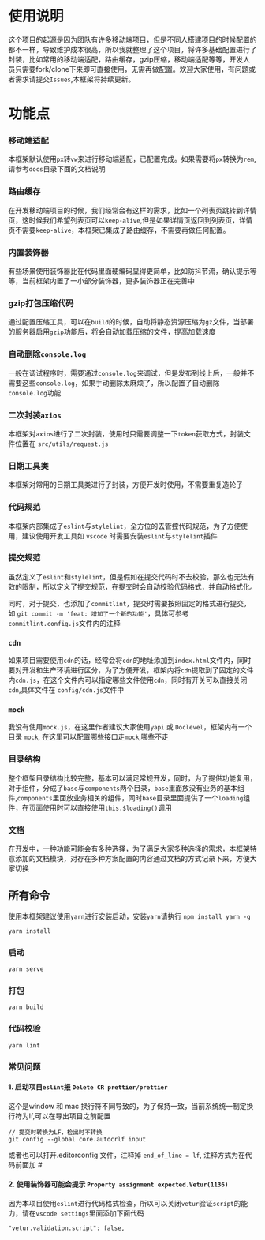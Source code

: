 
# 使用说明

这个项目的起源是因为团队有许多移动端项目，但是不同人搭建项目的时候配置的都不一样，导致维护成本很高，所以我就整理了这个项目，将许多基础配置进行了封装，比如常用的移动端适配，路由缓存，gzip压缩，移动端适配等等，开发人员只需要fork/clone下来即可直接使用，无需再做配置。欢迎大家使用，有问题或者需求请提交`Issues`,本框架将持续更新。


# 功能点

### 移动端适配
本框架默认使用`px`转`vw`来进行移动端适配，已配置完成。如果需要将`px`转换为`rem`,请参考`docs`目录下面的文档说明

### 路由缓存
在开发移动端项目的时候，我们经常会有这样的需求，比如一个列表页跳转到详情页，这时候我们希望列表页可以`keep-alive`,但是如果详情页返回到列表页，详情页不需要`keep-alive`，本框架已集成了路由缓存，不需要再做任何配置。

### 内置装饰器
有些场景使用装饰器比在代码里面硬编码显得更简单，比如防抖节流，确认提示等等，当前框架内置了一小部分装饰器，更多装饰器正在完善中

### gzip打包压缩代码
 通过配置压缩工具，可以在`build`的时候，自动将静态资源压缩为`gz`文件，当部署的服务器启用`gzip`功能后，将会自动加载压缩的文件，提高加载速度

### 自动删除`console.log`
 一般在调试程序时，需要通过`console.log`来调试，但是发布到线上后，一般并不需要这些`console.log`，如果手动删除太麻烦了，所以配置了自动删除`console.log`功能

### 二次封装`axios`
本框架对`axios`进行了二次封装，使用时只需要调整一下`token`获取方式，封装文件位置在 `src/utils/request.js`

### 日期工具类
本框架对常用的日期工具类进行了封装，方便开发时使用，不需要重复造轮子

### 代码规范

本框架内部集成了`eslint`与`stylelint`，全方位的去管控代码规范，为了方便使用，建议使用开发工具如 `vscode` 时需要安装`eslint`与`stylelint`插件

### 提交规范

虽然定义了`eslint`和`stylelint`，但是假如在提交代码时不去校验，那么也无法有效的限制，所以定义了提交规范，在提交时会自动校验代码格式，并自动格式化。

同时，对于提交，也添加了`commitlint`，提交时需要按照固定的格式进行提交，如 `git commit -m 'feat: 增加了一个新的功能'`，具体可参考`commitlint.config.js`文件内的注释

### `cdn`
如果项目需要使用`cdn`的话，经常会将`cdn`的地址添加到`index.html`文件内，同时要对开发和生产环境进行区分，为了方便开发，框架内将`cdn`提取到了固定的文件内`cdn.js`，在这个文件内可以指定哪些文件使用`cdn`，同时有开关可以直接关闭`cdn`,具体文件在 `config/cdn.js`文件中

### `mock`

我没有使用`mock.js`，在这里作者建议大家使用`yapi` 或 `Doclevel`，框架内有一个目录 `mock`, 在这里可以配置哪些接口走`mock`,哪些不走

### 目录结构
  整个框架目录结构比较完整，基本可以满足常规开发，同时，为了提供功能复用，对于组件，分成了`base`与`components`两个目录，`base`里面放没有业务的基本组件,`components`里面放业务相关的组件，同时`base`目录里面提供了一个`loading`组件，在页面使用时可以直接使用`this.$loading()`调用

### 文档
在开发中，一种功能可能会有多种选择，为了满足大家多种选择的需求，本框架特意添加的文档模块，对存在多种方案配置的内容通过文档的方式记录下来，方便大家切换



## 所有命令

使用本框架建议使用`yarn`进行安装启动，安装`yarn`请执行 `npm install yarn -g`

``` 安装
yarn install
```

### 启动
```
yarn serve
```

### 打包
```
yarn build
```

### 代码校验
```
yarn lint
```

### 常见问题
#### 1. 启动项目`eslint`报 `Delete CR prettier/prettier`

这个是window 和 mac 换行符不同导致的，为了保持一致，当前系统统一制定换行符为lf,可以在导出项目之前配置

```shell
// 提交时转换为LF，检出时不转换
git config --global core.autocrlf input
```

或者也可以打开.editorconfig 文件，注释掉  `end_of_line = lf`, 注释方式为在代码前面加 #

#### 2. 使用装饰器可能会提示 `Property assignment expected.Vetur(1136)`
因为本项目使用`eslint`进行代码格式检查，所以可以关闭`vetur`验证`script`的能力，请在`vscode settings`里面添加下面代码
```shell
"vetur.validation.script": false,
```









